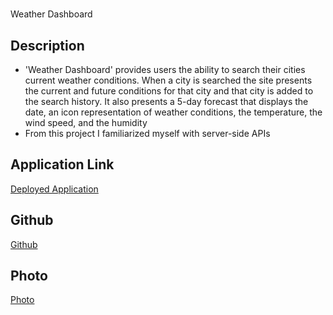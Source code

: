 # <Weather-Dashboard-App>
Weather Dashboard

## Description
- 'Weather Dashboard' provides users the ability to search their cities current weather conditions. When a city is searched the site presents the current and future conditions for that city and that city is added to the search history. It also presents a 5-day forecast that displays the date, an icon representation of weather conditions, the temperature, the wind speed, and the humidity
- From this project I familiarized myself with server-side APIs

## Application Link
[Deployed Application](https://bai1eigh.github.io/weather-dashboard/)

## Github
[Github](https://github.com/bai1eigh)

## Photo 
[Photo](/weather-dashboard/assets/img/weatherapp.PNG)